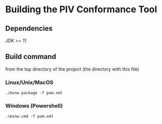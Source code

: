 # Building the PIV Conformance Tool

## Dependencies
JDK >= 11

## Build command
from the top directory of the project (the directory with this file)

### Linux/Unix/MacOS

`./mvnw package -f pom.xml`

### Windows (Powershell)
`.\mvnw.cmd -f pom.xml`